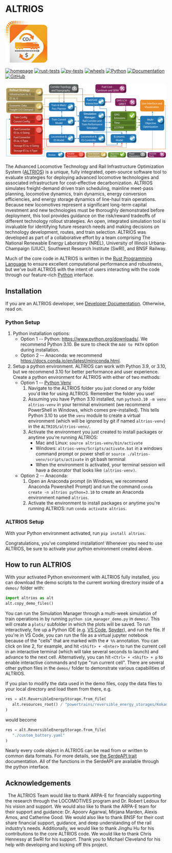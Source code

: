 # ALTRIOS

![Altrios Logo](https://raw.githubusercontent.com/NREL/altrios/main/.github/images/ALTRIOS-logo-web.jpg)

[![homepage](https://img.shields.io/badge/homepage-altrios-blue)](https://www.nrel.gov/transportation/altrios.html) [![rust-tests](https://github.com/NREL/altrios/actions/workflows/rust-tests.yaml/badge.svg)](https://github.com/NREL/altrios/actions/workflows/rust-tests.yaml) [![py-tests](https://github.com/NREL/altrios/actions/workflows/py-tests.yaml/badge.svg)](https://github.com/NREL/altrios/actions/workflows/py-tests.yaml) [![wheels](https://github.com/NREL/altrios/actions/workflows/wheels.yaml/badge.svg)](https://github.com/NREL/altrios/actions/workflows/wheels.yaml?event=release) [![Python](https://img.shields.io/badge/python-3.9%20%7C%203.10-blue)](https://pypi.org/project/altrios/) [![Documentation](https://img.shields.io/badge/doc-mdBook-blue.svg)](https://nrel.github.io/altrios/) [![GitHub](https://img.shields.io/badge/GitHub-altrios-blue.svg)](https://github.com/NREL/altrios)


![Model Framework Schematic](https://raw.githubusercontent.com/NREL/altrios/main/.github/images/ALTRIOS_schematic_Alfred_Hicks.png)

The Advanced Locomotive Technology and Rail Infrastructure Optimization System ([ALTRIOS](https://www.nrel.gov/transportation/altrios.html)) is a unique, fully integrated, open-source software tool to evaluate strategies for deploying advanced locomotive technologies and associated infrastructure for cost-effective decarbonization. ALTRIOS simulates freight-demand driven train scheduling, mainline meet-pass planning, locomotive dynamics, train dynamics, energy conversion efficiencies, and energy storage dynamics of line-haul train operations. Because new locomotives represent a significant long-term capital investment and new technologies must be thoroughly demonstrated before deployment, this tool provides guidance on the risk/reward tradeoffs of different technology rollout strategies. An open, integrated simulation tool is invaluable for identifying future research needs and making decisions on technology development, routes, and train selection. ALTRIOS was developed as part of a collaborative effort by a team comprising The National Renewable Energy Laboratory (NREL), University of Illinois Urbana-Champaign (UIUC), Southwest Research Institute (SwRI), and BNSF Railway.

Much of the core code in ALTRIOS is written in the [Rust Programming Language](https://www.rust-lang.org/) to ensure excellent computational performance and robustness, but we've built ALTRIOS with the intent of users interacting with the code through our feature-rich [Python](https://www.python.org/) interface.  

## Installation

If you are an ALTRIOS developer, see [Developer Documentation](https://nrel.github.io/altrios/developers.html).  Otherwise, read on.  

### Python Setup

1. Python installation options:
   - Option 1 -- Python: https://www.python.org/downloads/. We recommend Python 3.10. Be sure to check the `Add to PATH` option during installation.
   - Option 2 -- Anaconda: we recommend https://docs.conda.io/en/latest/miniconda.html.
1. Setup a python environment. ALTRIOS can work with Python 3.9, or 3.10, but we recommend 3.10 for better performance and user experience. Create a python environment for ALTRIOS with either of two methods:
   - Option 1 -- [Python Venv](https://docs.python.org/3/library/venv.html)
     1. Navigate to the ALTRIOS folder you just cloned or any folder you'd like for using ALTRIOS. Remember the folder you use!
     1. Assuming you have Python 3.10 installed, run `python3.10 -m venv altrios-venv` in your terminal enviroment (we recommend PowerShell in Windows, which comes pre-installed). This tells Python 3.10 to use the `venv` module to create a virtual environment (which will be ignored by git if named `altrios-venv`) in the `ALTRIOS/altrios-venv/`.
     1. Activate the environment you just created to install packages or anytime you're running ALTRIOS:
        - Mac and Linux: `source altrios-venv/bin/activate`
        - Windows: `altrios-venv/Scripts/activate.bat` in a windows command prompt or power shell or `source ./altrios-venv/scripts/activate` in git bash terminal
        - When the environment is activated, your terminal session will have a decorator that looks like `(altrios-venv)`.
   - Option 2 -- Anaconda:
     1. Open an Anaconda prompt (in Windows, we recommend Anaconda Powershell Prompt) and run the command `conda create -n altrios python=3.10` to create an Anaconda environment named `altrios`.
     1. Activate the environment to install packages or anytime you're running ALTRIOS: run `conda activate altrios`.

### ALTRIOS Setup

With your Python environment activated, run `pip install altrios`.

Congratulations, you've completed installation! Whenever you need to use ALTRIOS, be sure to activate your python environment created above.

## How to run ALTRIOS

With your activated Python environment with ALTRIOS fully installed, you can download the demo scripts to the current working directory inside of a `demos/` folder with:
```python
import altrios as alt  
alt.copy_demo_files()
```
You can run the Simulation Manager through a multi-week simulation of train operations in by running `python sim_manager_demo.py` in `demos/`. This will create a `plots/` subfolder in which the plots will be saved. To run interactively, fire up a Python IDE (e.g. [VS Code](https://code.visualstudio.com/Download), [Spyder](https://www.spyder-ide.org/)), and run the file. If you're in VS Code, you can run the file as a virtual jupyter notebook because of the "cells" that are marked with the `# %%` annotation. You can click on line 2, for example, and hit `<Shift> + <Enter>` to run the current cell in an interactive terminal (which will take several seconds to launch) and advance to the next cell. Alternatively, you can hit `<Ctrl> + <Shift> + p` to enable interactive commands and type "run current cell".  There are several other python files in the `demos/` folder to demonstrate various capabilities of ALTRIOS.  

If you plan to modify the data used in the demo files, copy the data files to your local directory and load them  from there, e.g.  
```python
res = alt.ReversibleEnergyStorage.from_file(
   alt.resources_root() / "powertrains/reversible_energy_storages/Kokam_NMC_75Ah_flx_drive.yaml"
)
```
would become  
```python
res = alt.ReversibleEnergyStorage.from_file(
   "./custom_battery.yaml"
)
```

Nearly every code object in ALTRIOS can be read from or written to common data formats.  For more details, see [the SerdeAPI trait](https://docs.rs/altrios-core/latest/altrios_core/traits/trait.SerdeAPI.html) documentation.  All of the functions in the SerdeAPI are available through the python interface.  



## Acknowledgements
 
The ALTRIOS Team would like to thank ARPA-E for financially supporting the research through the LOCOMOTIVES program and Dr. Robert Ledoux for his vision and support. We would also like to thank the ARPA-E team for their support and guidance: Dr. Apoorv Agarwal, Mirjana Marden, Alexis Amos, and Catherine Good.  We would also like to thank BNSF for their cost share financial support, guidance, and deep understanding of the rail industry’s needs.  Additionally, we would like to thank Jinghu Hu for his contributions to the core ALTRIOS code.  We would like to thank Chris Hennessy at SwRI for his support. Thank you to Michael Cleveland for his help with developing and kicking off this project.  
